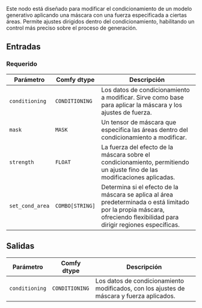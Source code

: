 Este nodo está diseñado para modificar el condicionamiento de un modelo generativo aplicando una máscara con una fuerza especificada a ciertas áreas. Permite ajustes dirigidos dentro del condicionamiento, habilitando un control más preciso sobre el proceso de generación.

## Entradas

### Requerido

| Parámetro     | Comfy dtype  | Descripción |
|---------------|--------------|-------------|
| `conditioning` | `CONDITIONING` | Los datos de condicionamiento a modificar. Sirve como base para aplicar la máscara y los ajustes de fuerza. |
| `mask`        | `MASK`       | Un tensor de máscara que especifica las áreas dentro del condicionamiento a modificar. |
| `strength`    | `FLOAT`      | La fuerza del efecto de la máscara sobre el condicionamiento, permitiendo un ajuste fino de las modificaciones aplicadas. |
| `set_cond_area` | `COMBO[STRING]` | Determina si el efecto de la máscara se aplica al área predeterminada o está limitado por la propia máscara, ofreciendo flexibilidad para dirigir regiones específicas. |

## Salidas

| Parámetro     | Comfy dtype  | Descripción |
|---------------|--------------|-------------|
| `conditioning` | `CONDITIONING` | Los datos de condicionamiento modificados, con los ajustes de máscara y fuerza aplicados. |
